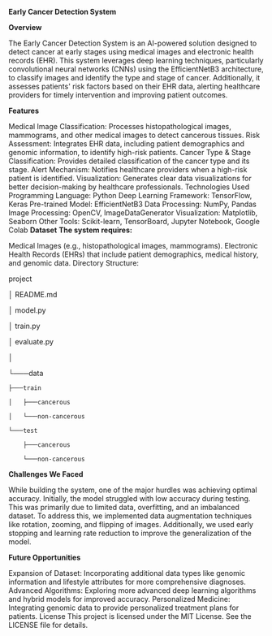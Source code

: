 **Early Cancer Detection System**


**Overview**


The Early Cancer Detection System is an AI-powered solution designed to detect cancer at early stages using medical images and electronic health records (EHR). This system leverages deep learning techniques, particularly convolutional neural networks (CNNs) using the EfficientNetB3 architecture, to classify images and identify the type and stage of cancer. Additionally, it assesses patients' risk factors based on their EHR data, alerting healthcare providers for timely intervention and improving patient outcomes.

**Features**

Medical Image Classification: Processes histopathological images, mammograms, and other medical images to detect cancerous tissues.
Risk Assessment: Integrates EHR data, including patient demographics and genomic information, to identify high-risk patients.
Cancer Type & Stage Classification: Provides detailed classification of the cancer type and its stage.
Alert Mechanism: Notifies healthcare providers when a high-risk patient is identified.
Visualization: Generates clear data visualizations for better decision-making by healthcare professionals.
Technologies Used
Programming Language: Python
Deep Learning Framework: TensorFlow, Keras
Pre-trained Model: EfficientNetB3
Data Processing: NumPy, Pandas
Image Processing: OpenCV, ImageDataGenerator
Visualization: Matplotlib, Seaborn
Other Tools: Scikit-learn, TensorBoard, Jupyter Notebook, Google Colab
**Dataset**
**The system requires:**

Medical Images (e.g., histopathological images, mammograms).
Electronic Health Records (EHRs) that include patient demographics, medical history, and genomic data.
Directory Structure:

project

│   README.md

│   model.py

│   train.py

│   evaluate.py

│

└───data

    ├───train
    
    │   ├───cancerous
    
    │   └───non-cancerous
    
    └───test
    
        ├───cancerous
        
        └───non-cancerous
        


**Challenges We Faced**

While building the system, one of the major hurdles was achieving optimal accuracy. Initially, the model struggled with low accuracy during testing. This was primarily due to limited data, overfitting, and an imbalanced dataset. To address this, we implemented data augmentation techniques like rotation, zooming, and flipping of images. Additionally, we used early stopping and learning rate reduction to improve the generalization of the model.

**Future Opportunities**

Expansion of Dataset: Incorporating additional data types like genomic information and lifestyle attributes for more comprehensive diagnoses.
Advanced Algorithms: Exploring more advanced deep learning algorithms and hybrid models for improved accuracy.
Personalized Medicine: Integrating genomic data to provide personalized treatment plans for patients.
License
This project is licensed under the MIT License. See the LICENSE file for details.



